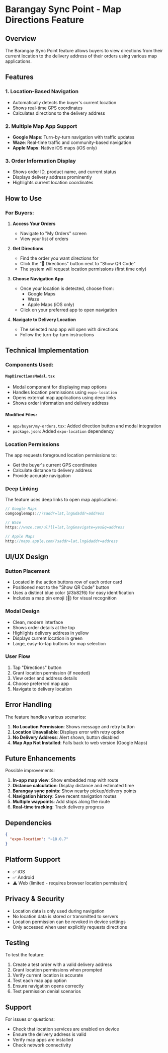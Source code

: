 # Barangay Sync Point - Map Directions Feature

## Overview
The Barangay Sync Point feature allows buyers to view directions from their current location to the delivery address of their orders using various map applications.

## Features

### 1. **Location-Based Navigation**
- Automatically detects the buyer's current location
- Shows real-time GPS coordinates
- Calculates directions to the delivery address

### 2. **Multiple Map App Support**
- **Google Maps**: Turn-by-turn navigation with traffic updates
- **Waze**: Real-time traffic and community-based navigation
- **Apple Maps**: Native iOS maps (iOS only)

### 3. **Order Information Display**
- Shows order ID, product name, and current status
- Displays delivery address prominently
- Highlights current location coordinates

## How to Use

### For Buyers:

1. **Access Your Orders**
   - Navigate to "My Orders" screen
   - View your list of orders

2. **Get Directions**
   - Find the order you want directions for
   - Click the "📍 Directions" button next to "Show QR Code"
   - The system will request location permissions (first time only)

3. **Choose Navigation App**
   - Once your location is detected, choose from:
     - Google Maps
     - Waze
     - Apple Maps (iOS only)
   - Click on your preferred app to open navigation

4. **Navigate to Delivery Location**
   - The selected map app will open with directions
   - Follow the turn-by-turn instructions

## Technical Implementation

### Components Used:

#### `MapDirectionsModal.tsx`
- Modal component for displaying map options
- Handles location permissions using `expo-location`
- Opens external map applications using deep links
- Shows order information and delivery address

#### Modified Files:
- `app/buyer/my-orders.tsx`: Added direction button and modal integration
- `package.json`: Added `expo-location` dependency

### Location Permissions

The app requests foreground location permissions to:
- Get the buyer's current GPS coordinates
- Calculate distance to delivery address
- Provide accurate navigation

### Deep Linking

The feature uses deep links to open map applications:

```javascript
// Google Maps
comgooglemaps://?saddr=lat,lng&daddr=address

// Waze
https://waze.com/ul?ll=lat,lng&navigate=yes&q=address

// Apple Maps
http://maps.apple.com/?saddr=lat,lng&daddr=address
```

## UI/UX Design

### Button Placement
- Located in the action buttons row of each order card
- Positioned next to the "Show QR Code" button
- Uses a distinct blue color (#3b82f6) for easy identification
- Includes a map pin emoji (📍) for visual recognition

### Modal Design
- Clean, modern interface
- Shows order details at the top
- Highlights delivery address in yellow
- Displays current location in green
- Large, easy-to-tap buttons for map selection

### User Flow
1. Tap "Directions" button
2. Grant location permission (if needed)
3. View order and address details
4. Choose preferred map app
5. Navigate to delivery location

## Error Handling

The feature handles various scenarios:

1. **No Location Permission**: Shows message and retry button
2. **Location Unavailable**: Displays error with retry option
3. **No Delivery Address**: Alert shown, button disabled
4. **Map App Not Installed**: Falls back to web version (Google Maps)

## Future Enhancements

Possible improvements:
1. **In-app map view**: Show embedded map with route
2. **Distance calculation**: Display distance and estimated time
3. **Barangay sync points**: Show nearby pickup/delivery points
4. **Navigation history**: Save recent navigation routes
5. **Multiple waypoints**: Add stops along the route
6. **Real-time tracking**: Track delivery progress

## Dependencies

```json
{
  "expo-location": "~18.0.7"
}
```

## Platform Support

- ✅ iOS
- ✅ Android
- ⚠️ Web (limited - requires browser location permission)

## Privacy & Security

- Location data is only used during navigation
- No location data is stored or transmitted to servers
- Location permission can be revoked in device settings
- Only accessed when user explicitly requests directions

## Testing

To test the feature:

1. Create a test order with a valid delivery address
2. Grant location permissions when prompted
3. Verify current location is accurate
4. Test each map app option
5. Ensure navigation opens correctly
6. Test permission denial scenarios

## Support

For issues or questions:
- Check that location services are enabled on device
- Ensure the delivery address is valid
- Verify map apps are installed
- Check network connectivity
